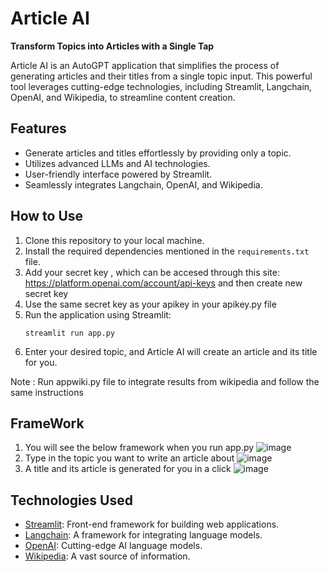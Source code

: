 # Article AI

**Transform Topics into Articles with a Single Tap**

Article AI is an AutoGPT application that simplifies the process of generating articles and their titles from a single topic input. This powerful tool leverages cutting-edge technologies, including Streamlit, Langchain, OpenAI, and Wikipedia, to streamline content creation.

## Features

- Generate articles and titles effortlessly by providing only a topic.
- Utilizes advanced LLMs and AI technologies.
- User-friendly interface powered by Streamlit.
- Seamlessly integrates Langchain, OpenAI, and Wikipedia.

## How to Use

1. Clone this repository to your local machine.
2. Install the required dependencies mentioned in the `requirements.txt` file.
3. Add your secret key , which can be accesed through this site:
            https://platform.openai.com/account/api-keys
   and then create new secret key
4. Use the same secret key as your apikey in your apikey.py file 
5. Run the application using Streamlit:
   ```
   streamlit run app.py
   ```
7. Enter your desired topic, and Article AI will create an article and its title for you.

 Note : Run appwiki.py file to integrate results from wikipedia and follow the same instructions

## FrameWork 
1. You will see the below framework when you run app.py
![image](https://github.com/LikhithaAralimara/Article-AI/assets/128489410/e5ad8acd-4c07-447d-9bb1-1cedcd657285)
2. Type in the topic you want to write an article about
![image](https://github.com/LikhithaAralimara/Article-AI/assets/128489410/95294aed-549e-461b-983a-8d96fcab8887)
3. A title and its article is generated for you in a click
![image](https://github.com/LikhithaAralimara/Article-AI/assets/128489410/42ab686a-4eb8-4f69-a14e-97e5d5b08e86)



## Technologies Used

- [Streamlit](https://streamlit.io/): Front-end framework for building web applications.
- [Langchain](https://langchain.com/): A framework for integrating language models.
- [OpenAI](https://openai.com/): Cutting-edge AI language models.
- [Wikipedia](https://www.wikipedia.org/): A vast source of information.


